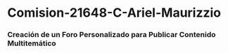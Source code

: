 # Comision-21648-C-Ariel-Maurizzio

### Creación de un Foro Personalizado para Publicar Contenido Multitemático